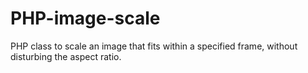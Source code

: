PHP-image-scale
===============

PHP class to scale an image that fits within a specified frame, without disturbing the aspect ratio.